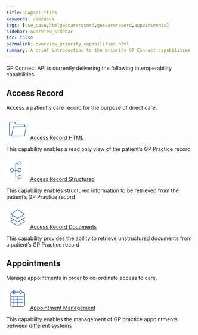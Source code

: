 ```yaml
---
title: Capabilities
keywords: usecases
tags: [use_case,htmlgetcarerecord,getcarerecord,appointments]
sidebar: overview_sidebar
toc: false
permalink: overview_priority_capabilities.html
summary: A brief introduction to the priority GP Connect capabilities
---
```



GP Connect API is currently delivering the following interoperability capabilities:

## Access Record ##
Access a patient's care record for the purpose of direct care.
</br></br>
[![Img](images/overview/Folder_1_Blue_smaller.png) Access Record HTML](accessrecord.html) 

This capability enables a read only view of the patient’s GP Practice record
</br></br>
[![Img](images/overview/Organisation_chart_vertical_Blue_smaller.png) Access Record Structured](accessrecord_structured.html)

This capability enables structured information to be retrieved from the patient’s GP Practice record
</br></br>
[![Img](images/overview/Layers_Blue_smaller.png) Access Record Documents](accessrecord_documents.html)

This capability provides the ability to retrieve unstructured documents from a patient’s GP Practice record

## Appointments ##
Manage appointments in order to co-ordinate access to care.
</br></br>
[![Img](images/overview/Calendar_Blue_smaller.png) Appointment Management](appointments.html) 

This capability enables the management of GP practice appointments between different systems

